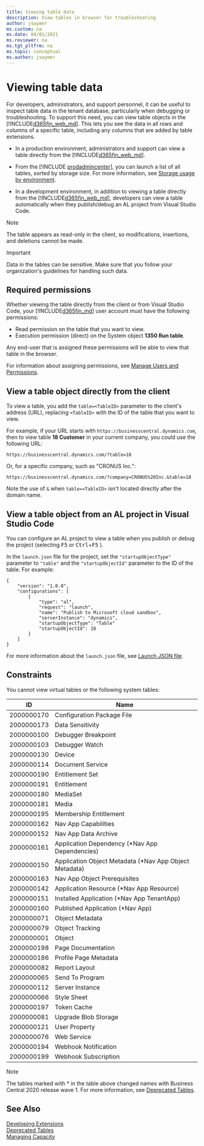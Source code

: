 ```yaml
---
title: Viewing table data
description: View tables in browser for troubleshooting
author: jswymer
ms.custom: na
ms.date: 04/01/2021
ms.reviewer: na
ms.tgt_pltfrm: na
ms.topic: conceptual
ms.author: jswymer
---
```


# Viewing table data

For developers, administrators, and support personnel, it can be useful to inspect table data in the tenant database, particularly when debugging or troubleshooting. To support this need, you can view table objects in the [!INCLUDE[d365fin_web_md](includes/d365fin_web_md.md)]. This lets you see the data in all rows and columns of a specific table, including any columns that are added by table extensions.

- In a production environment, administrators and support can view a table directly from the [!INCLUDE[d365fin_web_md](includes/d365fin_web_md.md)].  

- From the [!INCLUDE [prodadmincenter](../developer/includes/prodadmincenter.md)], you can launch a list of all tables, sorted by storage size. For more information, see [Storage usage by environment](../administration/tenant-admin-center-capacity.md#storage-usage-by-environment).  

- In a development environment, in addition to viewing a table directly from the [!INCLUDE[d365fin_web_md](includes/d365fin_web_md.md)], developers can view a table automatically when they publish/debug an AL project from Visual Studio Code.

> [!NOTE]  
> The table appears as read-only in the client, so modifications, insertions, and deletions cannot be made.

> [!IMPORTANT]  
> Data in the tables can be sensitive. Make sure that you follow your organization's guidelines for handling such data.

## Required permissions

Whether viewing the table directly from the client or from Visual Studio Code, your [!INCLUDE[d365fin_md](includes/d365fin_md.md)] user account must have the following permissions:

- Read permission on the table that you want to view.
- Execution permission (direct) on the System object **1350 Run table**.

Any end-user that is assigned these permissions will be able to view that table in the browser.

For information about assigning permissions, see [Manage Users and Permissions](/dynamics365/business-central/ui-how-users-permissions).

## View a table object directly from the client

To view a table, you add the `table=<TableID>` parameter to the client's address (URL), replacing `<TableID>` with the ID of the table that you want to view.

For example, if your URL starts with `https://businesscentral.dynamics.com`, then to view table **18 Customer** in your current company, you could use the following URL:

```
https://businesscentral.dynamics.com/?table=18

```

Or, for a specific company, such as "CRONUS Inc.":

```
https://businesscentral.dynamics.com/?company=CRONUS%20Inc.&table=18

```

Note the use of `&` when `table=<TableID>` isn't located directly after the domain name.

## View a table object from an AL project in Visual Studio Code

You can configure an AL project to view a table when you publish or debug the project (selecting <kbd>F5</kbd> or <kbd>Ctrl</kbd>+<kbd>F5</kbd> ). 

In the `launch.json` file for the project, set the `"startupObjectType"` parameter to `"table"` and the `"startupObjectId"` parameter to the ID of the table. For example:

```AL
{
    "version": "1.0.0",
    "configurations": [
        {
            "type": "al",
            "request": "launch",
            "name": "Publish to Microsoft cloud sandbox",
            "serverInstance": "dynamics",
            "startupObjectType": "Table"
            "startupObjectId": 18
        }
    ]
}
```

For more information about the `launch.json` file, see [Launch JSON file](devenv-json-launch-file.md).

<!--
Users: 
Must have read access to the table 
Must have execute permission on the Run Table System object 
Developers: 
Can only run a table through the web client so they require the same permissions 
Can set StartupObjectId to the ID of the table they want to inspect and StartupObjectType to "Table" and select <kbd>Ctrl</kbd>+<kbd>F5</kbd> from VSCode to open the page. 
 
Append '?AID=FIN&table={YourTableId}'    
 
Limitations: 
By design: Nobody can access Internal tables, independent of permissions 
Known limitation: Viewing and scrolling through large tables has bad performance characteristics. 

-->
## Constraints

You cannot view virtual tables or the following system tables:

|  ID  |  Name  |
|------|--------|
| 2000000170 |Configuration Package File|
| 2000000173 |Data Sensitivity|
| 2000000100 |Debugger Breakpoint|
| 2000000103 |Debugger Watch|
| 2000000130 |Device|
| 2000000114 |Document Service|
| 2000000190 |Entitlement Set|
| 2000000191 |Entitlement|
| 2000000180 |MediaSet|
| 2000000181 |Media|
| 2000000195 |Membership Entitlement|
| 2000000162 |Nav App Capabilities|
| 2000000152 |Nav App Data Archive|
| 2000000161 |Application Dependency (*Nav App Dependencies)|
| 2000000150 |Application Object Metadata (*Nav App Object Metadata)|
| 2000000163 |Nav App Object Prerequisites|
| 2000000142 |Application Resource (*Nav App Resource)|
| 2000000151 |Installed Application (*Nav App TenantApp)|
| 2000000160 |Published Application (*Nav App)|
| 2000000071 |Object Metadata|
| 2000000079 |Object Tracking|
| 2000000001 |Object|
| 2000000198 |Page Documentation|
| 2000000186 |Profile Page Metadata|
| 2000000082 |Report Layout|
| 2000000065 |Send To Program|
| 2000000112 |Server Instance|
| 2000000066 |Style Sheet|
| 2000000197 |Token Cache|
| 2000000081 |Upgrade Blob Storage|
| 2000000121 |User Property|
| 2000000076 |Web Service|
| 2000000194 |Webhook Notification|
| 2000000199 |Webhook Subscription|

> [!NOTE]  
> The tables marked with * in the table above changed names with Business Central 2020 release wave 1. For more information, see [Deprecated Tables](../upgrade/deprecated-tables.md).

## See Also  

[Developing Extensions](devenv-dev-overview.md)  
[Deprecated Tables](../upgrade/deprecated-tables.md)  
[Managing Capacity](../administration/tenant-admin-center-capacity.md)  
